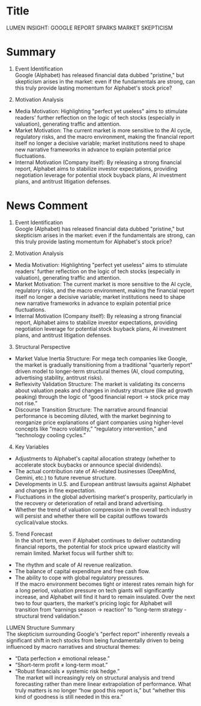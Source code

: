 # Title
LUMEN INSIGHT: GOOGLE REPORT SPARKS MARKET SKEPTICISM

# Summary
1. Event Identification  
Google (Alphabet) has released financial data dubbed "pristine," but skepticism arises in the market: even if the fundamentals are strong, can this truly provide lasting momentum for Alphabet's stock price?

2. Motivation Analysis  
- Media Motivation: Highlighting "perfect yet useless" aims to stimulate readers' further reflection on the logic of tech stocks (especially in valuation), generating traffic and attention.  
- Market Motivation: The current market is more sensitive to the AI cycle, regulatory risks, and the macro environment, making the financial report itself no longer a decisive variable; market institutions need to shape new narrative frameworks in advance to explain potential price fluctuations.  
- Internal Motivation (Company itself): By releasing a strong financial report, Alphabet aims to stabilize investor expectations, providing negotiation leverage for potential stock buyback plans, AI investment plans, and antitrust litigation defenses.

# News Comment
1. Event Identification  
Google (Alphabet) has released financial data dubbed "pristine," but skepticism arises in the market: even if the fundamentals are strong, can this truly provide lasting momentum for Alphabet's stock price?

2. Motivation Analysis  
- Media Motivation: Highlighting "perfect yet useless" aims to stimulate readers' further reflection on the logic of tech stocks (especially in valuation), generating traffic and attention.  
- Market Motivation: The current market is more sensitive to the AI cycle, regulatory risks, and the macro environment, making the financial report itself no longer a decisive variable; market institutions need to shape new narrative frameworks in advance to explain potential price fluctuations.  
- Internal Motivation (Company itself): By releasing a strong financial report, Alphabet aims to stabilize investor expectations, providing negotiation leverage for potential stock buyback plans, AI investment plans, and antitrust litigation defenses.

3. Structural Perspective  
- Market Value Inertia Structure: For mega tech companies like Google, the market is gradually transitioning from a traditional "quarterly report" driven model to longer-term structural themes (AI, cloud computing, advertising stability, antitrust risks).  
- Reflexivity Validation Structure: The market is validating its concerns about valuation peaks and changes in industry structure (like ad growth peaking) through the logic of “good financial report → stock price may not rise.”  
- Discourse Transition Structure: The narrative around financial performance is becoming diluted, with the market beginning to reorganize price explanations of giant companies using higher-level concepts like “macro volatility,” “regulatory intervention,” and “technology cooling cycles.”

4. Key Variables  
- Adjustments to Alphabet's capital allocation strategy (whether to accelerate stock buybacks or announce special dividends).  
- The actual contribution rate of AI-related businesses (DeepMind, Gemini, etc.) to future revenue structure.  
- Developments in U.S. and European antitrust lawsuits against Alphabet and changes in fine expectation.  
- Fluctuations in the global advertising market's prosperity, particularly in the recovery or deterioration of retail and brand advertising.  
- Whether the trend of valuation compression in the overall tech industry will persist and whether there will be capital outflows towards cyclical/value stocks.

5. Trend Forecast  
In the short term, even if Alphabet continues to deliver outstanding financial reports, the potential for stock price upward elasticity will remain limited. Market focus will further shift to:  
- The rhythm and scale of AI revenue realization.  
- The balance of capital expenditure and free cash flow.  
- The ability to cope with global regulatory pressures.  
If the macro environment becomes tight or interest rates remain high for a long period, valuation pressure on tech giants will significantly increase, and Alphabet will find it hard to remain insulated. Over the next two to four quarters, the market's pricing logic for Alphabet will transition from “earnings season → reaction” to “long-term strategy - structural trend validation.”  

LUMEN Structure Summary  
The skepticism surrounding Google's "perfect report" inherently reveals a significant shift in tech stocks from being fundamentally driven to being influenced by macro narratives and structural themes:  
- “Data perfection ≠ emotional release.”  
- “Short-term profit ≠ long-term moat.”  
- “Robust financials ≠ systemic risk hedge.”  
The market will increasingly rely on structural analysis and trend forecasting rather than mere linear extrapolation of performance. What truly matters is no longer “how good this report is,” but “whether this kind of goodness is still needed in this era.”

